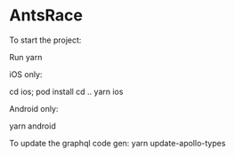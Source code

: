 # AntsRace

To start the project: 

Run yarn

iOS only:

cd ios;
pod install
cd ..
yarn ios

Android only:

yarn android


To update the graphql code gen: 
yarn update-apollo-types
